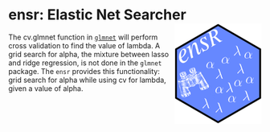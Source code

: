 ensr: Elastic Net Searcher <img src="hexsticker/ensr.png" width=173 height=200 align="right"/>
===============================================================================

The cv.glmnet function in [`glmnet`](https://cran.r-project.org/packag=glmnet)
will perform cross validation to find the value of lambda.  A grid search for
alpha, the mixture between lasso and ridge regression, is not done in the
`glmnet` package.  The `ensr` provides this functionality: grid search for alpha
while using cv for lambda, given a value of alpha.
